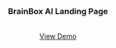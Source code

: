 <div id="top"></div>

<!-- PROJECT LOGO -->
<br />
<div align="center">
  
  <h3 align="center">BrainBox AI Landing Page</h3>

  <p align="center">
    <br />
    <a href=" https://j0suke.github.io/Brainbox-AI/">View Demo</a>
  </p>
</div>
